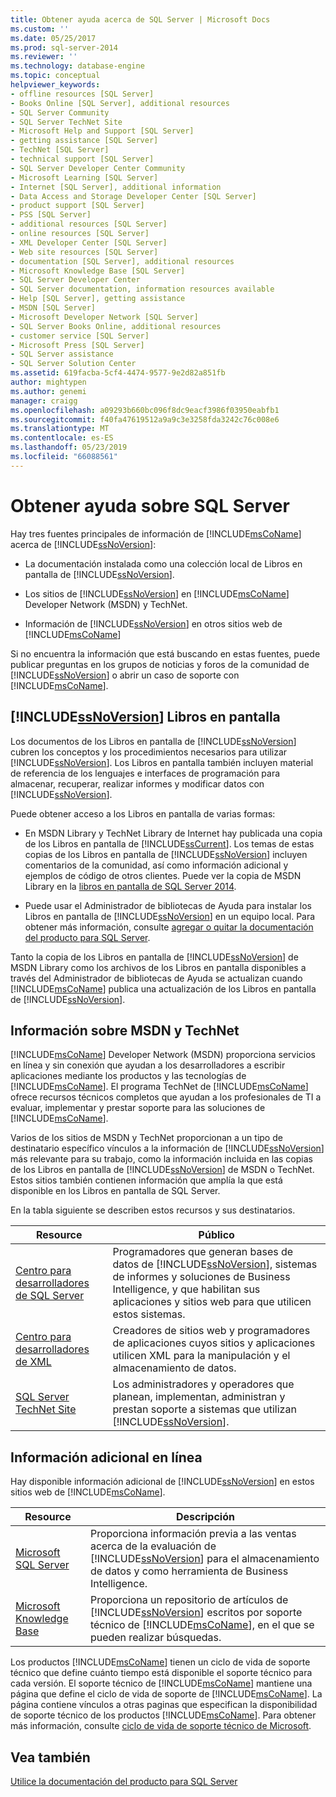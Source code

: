```yaml
---
title: Obtener ayuda acerca de SQL Server | Microsoft Docs
ms.custom: ''
ms.date: 05/25/2017
ms.prod: sql-server-2014
ms.reviewer: ''
ms.technology: database-engine
ms.topic: conceptual
helpviewer_keywords:
- offline resources [SQL Server]
- Books Online [SQL Server], additional resources
- SQL Server Community
- SQL Server TechNet Site
- Microsoft Help and Support [SQL Server]
- getting assistance [SQL Server]
- TechNet [SQL Server]
- technical support [SQL Server]
- SQL Server Developer Center Community
- Microsoft Learning [SQL Server]
- Internet [SQL Server], additional information
- Data Access and Storage Developer Center [SQL Server]
- product support [SQL Server]
- PSS [SQL Server]
- additional resources [SQL Server]
- online resources [SQL Server]
- XML Developer Center [SQL Server]
- Web site resources [SQL Server]
- documentation [SQL Server], additional resources
- Microsoft Knowledge Base [SQL Server]
- SQL Server Developer Center
- SQL Server documentation, information resources available
- Help [SQL Server], getting assistance
- MSDN [SQL Server]
- Microsoft Developer Network [SQL Server]
- SQL Server Books Online, additional resources
- customer service [SQL Server]
- Microsoft Press [SQL Server]
- SQL Server assistance
- SQL Server Solution Center
ms.assetid: 619facba-5cf4-4474-9577-9e2d82a851fb
author: mightypen
ms.author: genemi
manager: craigg
ms.openlocfilehash: a09293b660bc096f8dc9eacf3986f03950eabfb1
ms.sourcegitcommit: f40fa47619512a9a9c3e3258fda3242c76c008e6
ms.translationtype: MT
ms.contentlocale: es-ES
ms.lasthandoff: 05/23/2019
ms.locfileid: "66088561"
---
```

# <a name="getting-sql-server-assistance"></a>Obtener ayuda sobre SQL Server
  Hay tres fuentes principales de información de [!INCLUDE[msCoName](../includes/msconame-md.md)] acerca de [!INCLUDE[ssNoVersion](../includes/ssnoversion-md.md)]:  
  
-   La documentación instalada como una colección local de Libros en pantalla de [!INCLUDE[ssNoVersion](../includes/ssnoversion-md.md)].  
  
-   Los sitios de [!INCLUDE[ssNoVersion](../includes/ssnoversion-md.md)] en [!INCLUDE[msCoName](../includes/msconame-md.md)] Developer Network (MSDN) y TechNet.  
  
-   Información de [!INCLUDE[ssNoVersion](../includes/ssnoversion-md.md)] en otros sitios web de [!INCLUDE[msCoName](../includes/msconame-md.md)]  
  
 Si no encuentra la información que está buscando en estas fuentes, puede publicar preguntas en los grupos de noticias y foros de la comunidad de [!INCLUDE[ssNoVersion](../includes/ssnoversion-md.md)] o abrir un caso de soporte con [!INCLUDE[msCoName](../includes/msconame-md.md)].  
  
## <a name="includessnoversionincludesssnoversion-mdmd-books-online"></a>[!INCLUDE[ssNoVersion](../includes/ssnoversion-md.md)] Libros en pantalla  
 Los documentos de los Libros en pantalla de [!INCLUDE[ssNoVersion](../includes/ssnoversion-md.md)] cubren los conceptos y los procedimientos necesarios para utilizar [!INCLUDE[ssNoVersion](../includes/ssnoversion-md.md)]. Los Libros en pantalla también incluyen material de referencia de los lenguajes e interfaces de programación para almacenar, recuperar, realizar informes y modificar datos con [!INCLUDE[ssNoVersion](../includes/ssnoversion-md.md)].  
  
 Puede obtener acceso a los Libros en pantalla de varias formas:  
  
-   En MSDN Library y TechNet Library de Internet hay publicada una copia de los Libros en pantalla de [!INCLUDE[ssCurrent](../includes/sscurrent-md.md)]. Los temas de estas copias de los Libros en pantalla de [!INCLUDE[ssNoVersion](../includes/ssnoversion-md.md)] incluyen comentarios de la comunidad, así como información adicional y ejemplos de código de otros clientes. Puede ver la copia de MSDN Library en la [libros en pantalla de SQL Server 2014](../2014-toc/index.md).  
  
-   Puede usar el Administrador de bibliotecas de Ayuda para instalar los Libros en pantalla de [!INCLUDE[ssNoVersion](../includes/ssnoversion-md.md)] en un equipo local. Para obtener más información, consulte [agregar o quitar la documentación del producto para SQL Server](../2014-toc/books-online-for-sql-server-2014.md).  
  
 Tanto la copia de los Libros en pantalla de [!INCLUDE[ssNoVersion](../includes/ssnoversion-md.md)] de MSDN Library como los archivos de los Libros en pantalla disponibles a través del Administrador de bibliotecas de Ayuda se actualizan cuando [!INCLUDE[msCoName](../includes/msconame-md.md)] publica una actualización de los Libros en pantalla de [!INCLUDE[ssNoVersion](../includes/ssnoversion-md.md)].  
  
## <a name="information-on-msdn-and-technet"></a>Información sobre MSDN y TechNet  
 [!INCLUDE[msCoName](../includes/msconame-md.md)] Developer Network (MSDN) proporciona servicios en línea y sin conexión que ayudan a los desarrolladores a escribir aplicaciones mediante los productos y las tecnologías de [!INCLUDE[msCoName](../includes/msconame-md.md)]. El programa TechNet de [!INCLUDE[msCoName](../includes/msconame-md.md)] ofrece recursos técnicos completos que ayudan a los profesionales de TI a evaluar, implementar y prestar soporte para las soluciones de [!INCLUDE[msCoName](../includes/msconame-md.md)].  
  
 Varios de los sitios de MSDN y TechNet proporcionan a un tipo de destinatario específico vínculos a la información de [!INCLUDE[ssNoVersion](../includes/ssnoversion-md.md)] más relevante para su trabajo, como la información incluida en las copias de los Libros en pantalla de [!INCLUDE[ssNoVersion](../includes/ssnoversion-md.md)] de MSDN o TechNet. Estos sitios también contienen información que amplía la que está disponible en los Libros en pantalla de SQL Server.  
  
 En la tabla siguiente se describen estos recursos y sus destinatarios.  
  
|Resource|Público|  
|--------------|--------------|  
|[Centro para desarrolladores de SQL Server](https://msdn.microsoft.com/sqlserver/)|Programadores que generan bases de datos de [!INCLUDE[ssNoVersion](../includes/ssnoversion-md.md)], sistemas de informes y soluciones de Business Intelligence, y que habilitan sus aplicaciones y sitios web para que utilicen estos sistemas.|  
|[Centro para desarrolladores de XML](https://go.microsoft.com/fwlink/?LinkId=42458)|Creadores de sitios web y programadores de aplicaciones cuyos sitios y aplicaciones utilicen XML para la manipulación y el almacenamiento de datos.|  
|[SQL Server TechNet Site](https://technet.microsoft.com/sqlserver/dn135309)|Los administradores y operadores que planean, implementan, administran y prestan soporte a sistemas que utilizan [!INCLUDE[ssNoVersion](../includes/ssnoversion-md.md)].|  
  
## <a name="additional-online-information"></a>Información adicional en línea  
 Hay disponible información adicional de [!INCLUDE[ssNoVersion](../includes/ssnoversion-md.md)] en estos sitios web de [!INCLUDE[msCoName](../includes/msconame-md.md)].  
  
|Resource|Descripción|  
|--------------|-----------------|  
|[Microsoft SQL Server](https://go.microsoft.com/fwlink/?linkid=8504)|Proporciona información previa a las ventas acerca de la evaluación de [!INCLUDE[ssNoVersion](../includes/ssnoversion-md.md)] para el almacenamiento de datos y como herramienta de Business Intelligence.|  
|[Microsoft Knowledge Base](https://go.microsoft.com/fwlink/?LinkId=42461)|Proporciona un repositorio de artículos de [!INCLUDE[ssNoVersion](../includes/ssnoversion-md.md)] escritos por soporte técnico de [!INCLUDE[msCoName](../includes/msconame-md.md)], en el que se pueden realizar búsquedas.|    
  
 Los productos [!INCLUDE[msCoName](../includes/msconame-md.md)] tienen un ciclo de vida de soporte técnico que define cuánto tiempo está disponible el soporte técnico para cada versión. El soporte técnico de [!INCLUDE[msCoName](../includes/msconame-md.md)] mantiene una página que define el ciclo de vida de soporte de [!INCLUDE[msCoName](../includes/msconame-md.md)]. La página contiene vínculos a otras paginas que especifican la disponibilidad de soporte técnico de los productos [!INCLUDE[msCoName](../includes/msconame-md.md)]. Para obtener más información, consulte [ciclo de vida de soporte técnico de Microsoft](https://go.microsoft.com/fwlink/?LinkId=98306).  
  
## <a name="see-also"></a>Vea también  
 [Utilice la documentación del producto para SQL Server](../2014-toc/books-online-for-sql-server-2014.md)  
  
  
